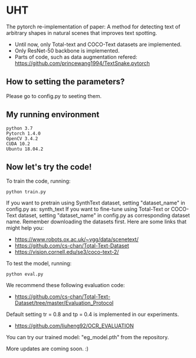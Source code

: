 # UHT
The pytorch re-implementation of paper: A method for detecting text of arbitrary shapes in natural scenes that improves text spotting. 
- Until now, only Total-text and COCO-Text datasets are implemented. 
- Only ResNet-50 backbone is implemented.
- Parts of code, such as data augmentation refered: https://github.com/princewang1994/TextSnake.pytorch
## How to setting the parameters?
Please go to config.py to seeting them.
## My running environment
```
python 3.7
Pytorch 1.4.0
OpenCV 3.4.2
CUDA 10.2
Ubuntu 18.04.2
```
## Now let's try the code!
To train the code, running:
```
python train.py
```
If you want to pretrain using SynthText dataset, setting "dataset_name" in config.py as: synth_text
If you want to fine-tune using Total-Text or COCO-Text dataset, setting "dataset_name" in config.py as corresponding dataset name.
Remember downloading the datasets first. Here are some links that might help you:
- https://www.robots.ox.ac.uk/~vgg/data/scenetext/
- https://github.com/cs-chan/Total-Text-Dataset
- https://vision.cornell.edu/se3/coco-text-2/

To test the model, running:
```
python eval.py
```

We recommend these following evaluation code:
- https://github.com/cs-chan/Total-Text-Dataset/tree/master/Evaluation_Protocol

Default setting tr = 0.8 and tp = 0.4 is implemented in our experiments.
- https://github.com/liuheng92/OCR_EVALUATION

You can try our trained model: "eg_model.pth" from the repository.

More updates are coming soon. :)
